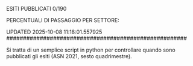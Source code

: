 ESITI PUBBLICATI 0/190 

PERCENTUALI DI PASSAGGIO PER SETTORE:

UPDATED 2025-10-08 11:18:01.557925
###################################################### 

Si tratta di un semplice script in python per controllare quando sono pubblicati gli esiti (ASN 2021, sesto quadrimestre).


